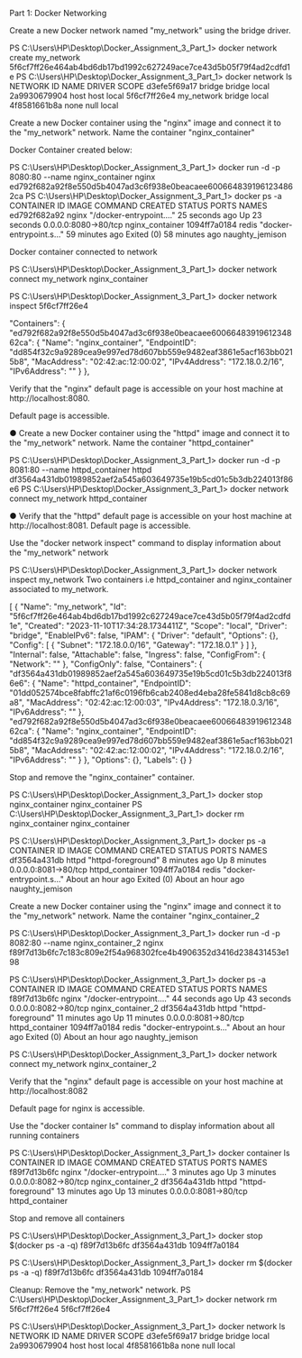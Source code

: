 Part 1: Docker Networking

Create a new Docker network named \"my_network\" using the bridge
driver.

PS C:\\Users\\HP\\Desktop\\Docker_Assignment_3\_Part_1\> docker network
create my_network
5f6cf7ff26e464ab4bd6db17bd1992c627249ace7ce43d5b05f79f4ad2cdfd1e PS
C:\\Users\\HP\\Desktop\\Docker_Assignment_3\_Part_1\> docker network ls
NETWORK ID NAME DRIVER SCOPE d3efe5f69a17 bridge bridge local
2a9930679904 host host local 5f6cf7ff26e4 my_network bridge local
4f8581661b8a none null local

Create a new Docker container using the \"nginx\" image and connect it
to the \"my_network\" network. Name the container \"nginx_container\"

Docker Container created below:

PS C:\\Users\\HP\\Desktop\\Docker_Assignment_3\_Part_1\> docker run -d
-p 8080:80 \--name nginx_container nginx
ed792f682a92f8e550d5b4047ad3c6f938e0beacaee6006648391961234862ca PS
C:\\Users\\HP\\Desktop\\Docker_Assignment_3\_Part_1\> docker ps -a
CONTAINER ID IMAGE COMMAND CREATED STATUS PORTS NAMES ed792f682a92 nginx
\"/docker-entrypoint....\" 25 seconds ago Up 23 seconds
0.0.0.0:8080-\>80/tcp nginx_container 1094ff7a0184 redis
\"docker-entrypoint.s...\" 59 minutes ago Exited (0) 58 minutes ago
naughty_jemison

Docker container connected to network

PS C:\\Users\\HP\\Desktop\\Docker_Assignment_3\_Part_1\> docker network
connect my_network nginx_container

PS C:\\Users\\HP\\Desktop\\Docker_Assignment_3\_Part_1\> docker network
inspect 5f6cf7ff26e4

\"Containers\": {
\"ed792f682a92f8e550d5b4047ad3c6f938e0beacaee6006648391961234862ca\": {
\"Name\": \"nginx_container\", \"EndpointID\":
\"dd854f32c9a9289cea9e997ed78d607bb559e9482eaf3861e5acf163bb0215b8\",
\"MacAddress\": \"02:42:ac:12:00:02\", \"IPv4Address\":
\"172.18.0.2/16\", \"IPv6Address\": \"\" } },

Verify that the \"nginx\" default page is accessible on your host
machine at http://localhost:8080.

Default page is accessible.

● Create a new Docker container using the \"httpd\" image and connect it
to the \"my_network\" network. Name the container \"httpd_container\"

PS C:\\Users\\HP\\Desktop\\Docker_Assignment_3\_Part_1\> docker run -d
-p 8081:80 \--name httpd_container httpd
df3564a431db01989852aef2a545a603649735e19b5cd01c5b3db224013f86e6 PS
C:\\Users\\HP\\Desktop\\Docker_Assignment_3\_Part_1\> docker network
connect my_network httpd_container

● Verify that the \"httpd\" default page is accessible on your host
machine at http://localhost:8081. Default page is accessible.

Use the \"docker network inspect\" command to display information about
the \"my_network\" network

PS C:\\Users\\HP\\Desktop\\Docker_Assignment_3\_Part_1\> docker network
inspect my_network Two containers i.e httpd_container and
nginx_container associated to my_network.

\[ { \"Name\": \"my_network\", \"Id\":
\"5f6cf7ff26e464ab4bd6db17bd1992c627249ace7ce43d5b05f79f4ad2cdfd1e\",
\"Created\": \"2023-11-10T17:34:28.1734411Z\", \"Scope\": \"local\",
\"Driver\": \"bridge\", \"EnableIPv6\": false, \"IPAM\": { \"Driver\":
\"default\", \"Options\": {}, \"Config\": \[ { \"Subnet\":
\"172.18.0.0/16\", \"Gateway\": \"172.18.0.1\" } \] }, \"Internal\":
false, \"Attachable\": false, \"Ingress\": false, \"ConfigFrom\": {
\"Network\": \"\" }, \"ConfigOnly\": false, \"Containers\": {
\"df3564a431db01989852aef2a545a603649735e19b5cd01c5b3db224013f86e6\": {
\"Name\": \"httpd_container\", \"EndpointID\":
\"01dd052574bce8fabffc21af6c0196fb6cab2408ed4eba28fe5841d8cb8c69a8\",
\"MacAddress\": \"02:42:ac:12:00:03\", \"IPv4Address\":
\"172.18.0.3/16\", \"IPv6Address\": \"\" },
\"ed792f682a92f8e550d5b4047ad3c6f938e0beacaee6006648391961234862ca\": {
\"Name\": \"nginx_container\", \"EndpointID\":
\"dd854f32c9a9289cea9e997ed78d607bb559e9482eaf3861e5acf163bb0215b8\",
\"MacAddress\": \"02:42:ac:12:00:02\", \"IPv4Address\":
\"172.18.0.2/16\", \"IPv6Address\": \"\" } }, \"Options\": {},
\"Labels\": {} }

Stop and remove the \"nginx_container\" container.

PS C:\\Users\\HP\\Desktop\\Docker_Assignment_3\_Part_1\> docker stop
nginx_container nginx_container PS
C:\\Users\\HP\\Desktop\\Docker_Assignment_3\_Part_1\> docker rm
nginx_container nginx_container

PS C:\\Users\\HP\\Desktop\\Docker_Assignment_3\_Part_1\> docker ps -a
CONTAINER ID IMAGE COMMAND CREATED STATUS PORTS NAMES df3564a431db httpd
\"httpd-foreground\" 8 minutes ago Up 8 minutes 0.0.0.0:8081-\>80/tcp
httpd_container 1094ff7a0184 redis \"docker-entrypoint.s...\" About an
hour ago Exited (0) About an hour ago naughty_jemison

Create a new Docker container using the \"nginx\" image and connect it
to the \"my_network\" network. Name the container \"nginx_container_2

PS C:\\Users\\HP\\Desktop\\Docker_Assignment_3\_Part_1\> docker run -d
-p 8082:80 \--name nginx_container_2 nginx
f89f7d13b6fc7c183c809e2f54a968302fce4b4906352d3416d238431453e198

PS C:\\Users\\HP\\Desktop\\Docker_Assignment_3\_Part_1\> docker ps -a
CONTAINER ID IMAGE COMMAND CREATED STATUS PORTS NAMES f89f7d13b6fc nginx
\"/docker-entrypoint....\" 44 seconds ago Up 43 seconds
0.0.0.0:8082-\>80/tcp nginx_container_2 df3564a431db httpd
\"httpd-foreground\" 11 minutes ago Up 11 minutes 0.0.0.0:8081-\>80/tcp
httpd_container 1094ff7a0184 redis \"docker-entrypoint.s...\" About an
hour ago Exited (0) About an hour ago naughty_jemison

PS C:\\Users\\HP\\Desktop\\Docker_Assignment_3\_Part_1\> docker network
connect my_network nginx_container_2

Verify that the \"nginx\" default page is accessible on your host
machine at http://localhost:8082

Default page for nginx is accessible.

Use the \"docker container ls\" command to display information about all
running containers

PS C:\\Users\\HP\\Desktop\\Docker_Assignment_3\_Part_1\> docker
container ls CONTAINER ID IMAGE COMMAND CREATED STATUS PORTS NAMES
f89f7d13b6fc nginx \"/docker-entrypoint....\" 3 minutes ago Up 3 minutes
0.0.0.0:8082-\>80/tcp nginx_container_2 df3564a431db httpd
\"httpd-foreground\" 13 minutes ago Up 13 minutes 0.0.0.0:8081-\>80/tcp
httpd_container

Stop and remove all containers

PS C:\\Users\\HP\\Desktop\\Docker_Assignment_3\_Part_1\> docker stop
\$(docker ps -a -q) f89f7d13b6fc df3564a431db 1094ff7a0184

PS C:\\Users\\HP\\Desktop\\Docker_Assignment_3\_Part_1\> docker rm
\$(docker ps -a -q) f89f7d13b6fc df3564a431db 1094ff7a0184

Cleanup: Remove the \"my_network\" network. PS
C:\\Users\\HP\\Desktop\\Docker_Assignment_3\_Part_1\> docker network rm
5f6cf7ff26e4 5f6cf7ff26e4

PS C:\\Users\\HP\\Desktop\\Docker_Assignment_3\_Part_1\> docker network
ls NETWORK ID NAME DRIVER SCOPE d3efe5f69a17 bridge bridge local
2a9930679904 host host local 4f8581661b8a none null local
